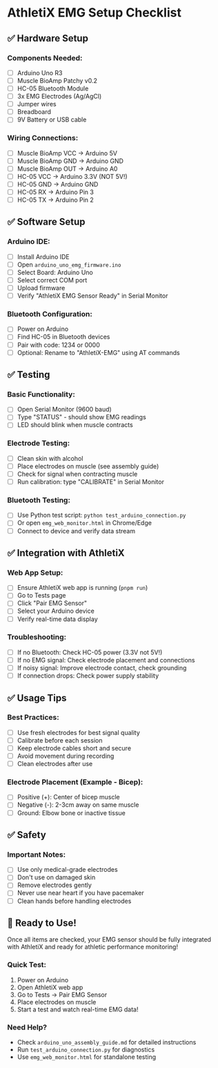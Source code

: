 # AthletiX EMG Setup Checklist

## ✅ Hardware Setup

### Components Needed:
- [ ] Arduino Uno R3
- [ ] Muscle BioAmp Patchy v0.2
- [ ] HC-05 Bluetooth Module
- [ ] 3x EMG Electrodes (Ag/AgCl)
- [ ] Jumper wires
- [ ] Breadboard
- [ ] 9V Battery or USB cable

### Wiring Connections:
- [ ] Muscle BioAmp VCC → Arduino 5V
- [ ] Muscle BioAmp GND → Arduino GND  
- [ ] Muscle BioAmp OUT → Arduino A0
- [ ] HC-05 VCC → Arduino 3.3V (NOT 5V!)
- [ ] HC-05 GND → Arduino GND
- [ ] HC-05 RX → Arduino Pin 3
- [ ] HC-05 TX → Arduino Pin 2

## ✅ Software Setup

### Arduino IDE:
- [ ] Install Arduino IDE
- [ ] Open `arduino_uno_emg_firmware.ino`
- [ ] Select Board: Arduino Uno
- [ ] Select correct COM port
- [ ] Upload firmware
- [ ] Verify "AthletiX EMG Sensor Ready" in Serial Monitor

### Bluetooth Configuration:
- [ ] Power on Arduino
- [ ] Find HC-05 in Bluetooth devices
- [ ] Pair with code: 1234 or 0000
- [ ] Optional: Rename to "AthletiX-EMG" using AT commands

## ✅ Testing

### Basic Functionality:
- [ ] Open Serial Monitor (9600 baud)
- [ ] Type "STATUS" - should show EMG readings
- [ ] LED should blink when muscle contracts

### Electrode Testing:
- [ ] Clean skin with alcohol
- [ ] Place electrodes on muscle (see assembly guide)
- [ ] Check for signal when contracting muscle
- [ ] Run calibration: type "CALIBRATE" in Serial Monitor

### Bluetooth Testing:
- [ ] Use Python test script: `python test_arduino_connection.py`
- [ ] Or open `emg_web_monitor.html` in Chrome/Edge
- [ ] Connect to device and verify data stream

## ✅ Integration with AthletiX

### Web App Setup:
- [ ] Ensure AthletiX web app is running (`pnpm run`)
- [ ] Go to Tests page
- [ ] Click "Pair EMG Sensor"
- [ ] Select your Arduino device
- [ ] Verify real-time data display

### Troubleshooting:
- [ ] If no Bluetooth: Check HC-05 power (3.3V not 5V!)
- [ ] If no EMG signal: Check electrode placement and connections
- [ ] If noisy signal: Improve electrode contact, check grounding
- [ ] If connection drops: Check power supply stability

## ✅ Usage Tips

### Best Practices:
- [ ] Use fresh electrodes for best signal quality
- [ ] Calibrate before each session
- [ ] Keep electrode cables short and secure
- [ ] Avoid movement during recording
- [ ] Clean electrodes after use

### Electrode Placement (Example - Bicep):
- [ ] Positive (+): Center of bicep muscle
- [ ] Negative (-): 2-3cm away on same muscle
- [ ] Ground: Elbow bone or inactive tissue

## ✅ Safety

### Important Notes:
- [ ] Use only medical-grade electrodes
- [ ] Don't use on damaged skin
- [ ] Remove electrodes gently
- [ ] Never use near heart if you have pacemaker
- [ ] Clean hands before handling electrodes

## 🚀 Ready to Use!

Once all items are checked, your EMG sensor should be fully integrated with AthletiX and ready for athletic performance monitoring!

### Quick Test:
1. Power on Arduino
2. Open AthletiX web app
3. Go to Tests → Pair EMG Sensor
4. Place electrodes on muscle
5. Start a test and watch real-time EMG data!

### Need Help?
- Check `arduino_uno_assembly_guide.md` for detailed instructions
- Run `test_arduino_connection.py` for diagnostics
- Use `emg_web_monitor.html` for standalone testing